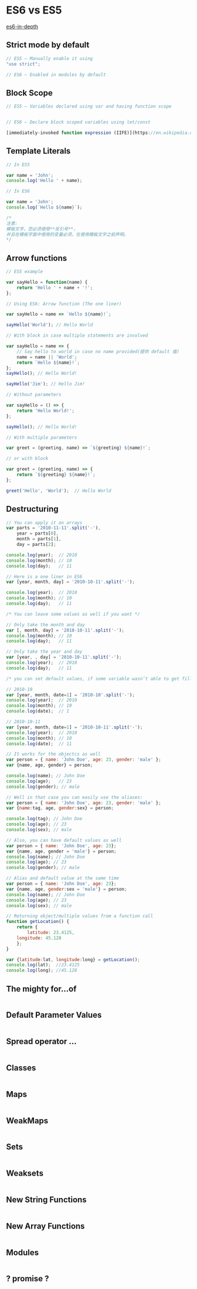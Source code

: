 # ES6 vs ES5

[es6-in-depth](http://kamranahmed.info/blog/2016/04/04/es6-in-depth/)  

## Strict mode by default

```js
// ES5 – Manually enable it using 
"use strict";

// ES6 – Enabled in modules by default

``` 

## Block Scope

```js
// ES5 – Variables declared using var and having function scope


// ES6 – Declare block scoped variables using let/const

[immediately-invoked function expression (IIFE)](https://en.wikipedia.org/wiki/Immediately-invoked_function_expression)  

``` 

## Template Literals 

```js
// In ES5

var name = 'John';  
console.log('Hello ' + name);  

// In ES6

var name = 'John';  
console.log(`Hello ${name}`);  

/*
注意:  
模板文字，您必须使用**反引号**，  
并且在模板字面中使用的变量必须，在使用模板文字之前声明。  
*/

``` 

## Arrow functions

```js
// ES5 example 

var sayHello = function(name) {  
    return 'Hello ' + name + '!';  
};

// Using ES6: Arrow function (The one liner)

var sayHello = name => `Hello ${name}!`;  

sayHello('World'); // Hello World

// With block in case multiple statements are involved

var sayHello = name => {  
    // Say hello to world in case no name provided(提供 default 值)  
    name = name || 'World';  
    return `Hello ${name}!`;  
};
sayHello(); // Hello World!

sayHello('Jim'); // Hello Jim!

// Without parameters  

var sayHello = () => {  
    return 'Hello World!';
};

sayHello(); // Hello World!  

// With multiple parameters  

var greet = (greeting, name) => `${greeting} ${name}!`;  

// or with block

var greet = (greeting, name) => {  
    return `${greeting} ${name}!`;
};

greet('Hello', 'World');  // Hello World  

``` 

## Destructuring

```js
// You can apply it on arrays
var parts = '2010-11-11'.split('-'),
    year = parts[0],
    month = parts[1],
    day = parts[2];

console.log(year);  // 2010
console.log(month); // 10
console.log(day);   // 11

// Here is a one liner in ES6
var [year, month, day] = '2010-10-11'.split('-');

console.log(year);  // 2010
console.log(month); // 10
console.log(day);   // 11

``` 

```js
/* You can leave some values as well if you want */

// Only take the month and day
var [, month, day] = '2010-10-11'.split('-');
console.log(month); // 10
console.log(day);   // 11

// Only take the year and day
var [year, , day] = '2010-10-11'.split('-');
console.log(year);  // 2010
console.log(day);   // 11
``` 

```js
/* you can set default values, if some variable wasn’t able to get filled the default value will be used*/

// 2010-10
var [year, month, date=1] = '2010-10'.split('-');
console.log(year);  // 2010
console.log(month); // 10
console.log(date);  // 1

// 2010-10-11
var [year, month, date=1] = '2010-10-11'.split('-');
console.log(year);  // 2010
console.log(month); // 10
console.log(date);  // 11

``` 

```js
// It works for the objectcs as well
var person = { name: 'John Doe', age: 23, gender: 'male' };
var {name, age, gender} = person;

console.log(name); // John Doe
console.log(age);   // 23
console.log(gender); // male

// Well in that case you can easily use the aliases:
var person = { name: 'John Doe', age: 23, gender: 'male' };
var {name:tag, age, gender:sex} = person;

console.log(tag); // John Doe
console.log(age); // 23
console.log(sex); // male

// Also, you can have default values as well
var person = { name: 'John Doe', age: 23};
var {name, age, gender = 'male'} = person;
console.log(name); // John Doe
console.log(age); // 23
console.log(gender); // male

// Alias and default value at the same time
var person = { name: 'John Doe', age: 23};
var {name, age, gender:sex = 'male'} = person;
console.log(name); // John Doe
console.log(age); // 23
console.log(sex); // male

// Returning object/multiple values from a function call
function getLocation() {
    return {
        latitude: 23.4125,
    longitude: 45.128
    };
}

var {latitude:lat, longitude:long} = getLocation();
console.log(lat);  //23.4125
console.log(long); //45.128

``` 


## The mighty for...of 

```js

``` 

## Default Parameter Values 

```js

``` 

## Spread operator ... 

```js

``` 

## Classes 

```js

``` 

## Maps 

```js

``` 

## WeakMaps 

```js

``` 

## Sets 

```js

``` 

## Weaksets 

```js

``` 

## New String Functions 

```js

``` 

## New Array Functions 

```js

``` 

## Modules 

```js

``` 

## ? promise ?

```js

``` 


## 

```js

``` 

## 

```js

``` 

## 

```js

``` 

## 

```js

``` 

## 

```js

``` 

## 

```js

``` 















